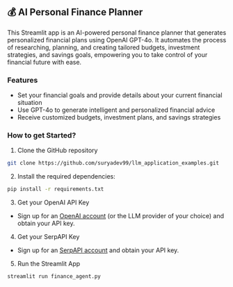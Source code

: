 ## 💰 AI Personal Finance Planner
This Streamlit app is an AI-powered personal finance planner that generates personalized financial plans using OpenAI GPT-4o. It automates the process of researching, planning, and creating tailored budgets, investment strategies, and savings goals, empowering you to take control of your financial future with ease.

### Features
- Set your financial goals and provide details about your current financial situation
- Use GPT-4o to generate intelligent and personalized financial advice
- Receive customized budgets, investment plans, and savings strategies

### How to get Started?

1. Clone the GitHub repository

```bash
git clone https://github.com/suryadev99/llm_application_examples.git
```
2. Install the required dependencies:

```bash
pip install -r requirements.txt
```
3. Get your OpenAI API Key

- Sign up for an [OpenAI account](https://platform.openai.com/) (or the LLM provider of your choice) and obtain your API key.

4. Get your SerpAPI Key

- Sign up for an [SerpAPI account](https://serpapi.com/) and obtain your API key.

5. Run the Streamlit App
```bash
streamlit run finance_agent.py
```